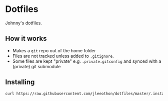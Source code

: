 # Dotfiles

Johnny's dotfiles.

## How it works

- Makes a `git` repo out of the home folder
- Files are not tracked unless added to `.gitignore`.
- Some files are kept "private" e.g. `.private.gitconfig` and synced with a (private) git submodule

## Installing

```sh
curl https://raw.githubusercontent.com/jleeothon/dotfiles/master/.install.sh | bash
```

